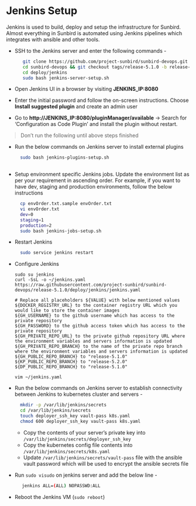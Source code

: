 # Jenkins Setup

Jenkins is used to build, deploy and setup the infrastructure for Sunbird. Almost everything in Sunbird is automated using Jenkins pipelines which integrates with ansible and other tools.

*   SSH to the Jenkins server and enter the following commands -

    ```bash
       git clone https://github.com/project-sunbird/sunbird-devops.git
       cd sunbird-devops && git checkout tags/release-5.1.0 -b release-5.1.0
       cd deploy/jenkins
       sudo bash jenkins-server-setup.sh
    ```
* Open Jenkins UI in a browser by visiting **JENKINS\_IP:8080**
* Enter the initial password and follow the on-screen instructions. Choose **Install suggested plugin** and create an admin user
* Go to **http://JENKINS\_IP:8080/pluginManager/available** -> Search for ‘Configuration as Code Plugin’ and install the plugin without restart.

> Don’t run the following until above steps finished

*   Run the below commands on Jenkins server to install external plugins

    ```bash
      sudo bash jenkins-plugins-setup.sh
      
    ```
*   Setup environment specific Jenkins jobs. Update the environment list as per your requirement in ascending order. For example, if you want to have dev, staging and production environments, follow the below instructions

    ```bash
      cp envOrder.txt.sample envOrder.txt
      vi envOrder.txt
      dev=0
      staging=1
      production=2
      sudo bash jenkins-jobs-setup.sh
    ```
*   Restart Jenkins

    ```bash
      sudo service jenkins restart
    ```
*   Configure Jenkins

    ```
    sudo su jenkins
    curl -SsL -o ~/jenkins.yaml https://raw.githubusercontent.com/project-sunbird/sunbird-devops/release-5.1.0/deploy/jenkins/jenkins.yaml
      
    # Replace all placeholders ${VALUE} with below mentioned values
    ${DOCKER_REGISTRY_URL} to the container registry URL which you would like to store the container images
    ${GH_USERNAME} to the github username which has access to the private repository
    ${GH_PASSWORD} to the github access token which has access to the private repository
    ${GH_PRIVATE_REPO_URL} to the private github repository URL where the environment variables and servers information is updated
    ${GH_PRIVATE_REPO_BRANCH} to the name of the private repo branch where the environment variables and servers information is updated
    ${GH_PUBLIC_REPO_BRANCH} to "release-5.1.0"
    ${KP_PUBLIC_REPO_BRANCH} to "release-5.2.0"
    ${DP_PUBLIC_REPO_BRANCH} to "release-5.1.0"

    vim ~/jenkins.yaml
    ```
*   Run the below commands on Jenkins server to establish connectivity between Jenkins to kubernetes cluster and servers -

    ```bash
      mkdir -p /var/lib/jenkins/secrets
      cd /var/lib/jenkins/secrets
      touch deployer_ssh_key vault-pass k8s.yaml
      chmod 600 deployer_ssh_key vault-pass k8s.yaml
    ```

    * Copy the contents of your server’s private key into `/var/lib/jenkins/secrets/deployer_ssh_key`
    * Copy the kubernetes config file contents into `/var/lib/jenkins/secrets/k8s.yaml`
    * Update `/var/lib/jenkins/secrets/vault-pass` file with the ansible vault password which will be used to encrypt the ansible secrets file
* Run `sudo visudo` on jenkins server and add the below line -

```bash
      jenkins ALL=(ALL) NOPASSWD:ALL
```

* Reboot the Jenkins VM (`sudo reboot`)

